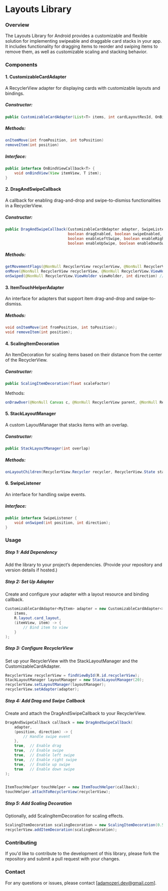 # Layouts Library
### Overview
The Layouts Library for Android provides a customizable and flexible solution for implementing swipeable and draggable card stacks in your app. It includes functionality for dragging items to reorder and swiping items to remove them, as well as customizable scaling and stacking behavior.

### Components
#### 1. CustomizableCardAdapter
A RecyclerView adapter for displaying cards with customizable layouts and bindings.

##### Constructor:

```java
public CustomizableCardAdapter(List<T> items, int cardLayoutResId, OnBindViewCallback<T> onBindViewCallback)
```

##### Methods:

```java
onItemMove(int fromPosition, int toPosition) 
removeItem(int position)
```

##### Interface:
```java
public interface OnBindViewCallback<T> {
    void onBindView(View itemView, T item);
}
```
#### 2. DragAndSwipeCallback
A callback for enabling drag-and-drop and swipe-to-dismiss functionalities in a RecyclerView.

##### Constructor:

```java
public DragAndSwipeCallback(CustomizableCardAdapter adapter, SwipeListener swipeListener,
                            boolean dragEnabled, boolean swipeEnabled,
                            boolean enableLeftSwipe, boolean enableRightSwipe,
                            boolean enableUpSwipe, boolean enableDownSwipe)
```
##### Methods:
```java
getMovementFlags(@NonNull RecyclerView recyclerView, @NonNull RecyclerView.ViewHolder viewHolder) // Defines movement flags for dragging and swiping.
onMove(@NonNull RecyclerView recyclerView, @NonNull RecyclerView.ViewHolder viewHolder, @NonNull RecyclerView.ViewHolder target) // Handles item dragging.
onSwiped(@NonNull RecyclerView.ViewHolder viewHolder, int direction) // Handles item swiping.
```
#### 3. ItemTouchHelperAdapter
An interface for adapters that support item drag-and-drop and swipe-to-dismiss.

##### Methods:

```java
void onItemMove(int fromPosition, int toPosition);
void removeItem(int position);
```
#### 4. ScalingItemDecoration
An ItemDecoration for scaling items based on their distance from the center of the RecyclerView.

##### Constructor:

```java
public ScalingItemDecoration(float scaleFactor)
```
Methods:
```java
onDrawOver(@NonNull Canvas c, @NonNull RecyclerView parent, @NonNull RecyclerView.State state) // Applies scaling transformation to items.
```

#### 5. StackLayoutManager
A custom LayoutManager that stacks items with an overlap.

##### Constructor:

```java
public StackLayoutManager(int overlap)
```
##### Methods:
```java
onLayoutChildren(RecyclerView.Recycler recycler, RecyclerView.State state) // Layouts and stacks items with overlap.
```
#### 6. SwipeListener
An interface for handling swipe events.

##### Interface:

```java
public interface SwipeListener {
    void onSwiped(int position, int direction);
}
```

### Usage
##### Step 1: Add Dependency
Add the library to your project’s dependencies. (Provide your repository and version details if hosted.)

##### Step 2: Set Up Adapter
Create and configure your adapter with a layout resource and binding callback.

```java
CustomizableCardAdapter<MyItem> adapter = new CustomizableCardAdapter<>(
    items,
    R.layout.card_layout,
    (itemView, item) -> {
        // Bind item to view
    }
);
```

##### Step 3: Configure RecyclerView
Set up your RecyclerView with the StackLayoutManager and the CustomizableCardAdapter.

```java
RecyclerView recyclerView = findViewById(R.id.recyclerView);
StackLayoutManager layoutManager = new StackLayoutManager(20);
recyclerView.setLayoutManager(layoutManager);
recyclerView.setAdapter(adapter);
```

##### Step 4: Add Drag and Swipe Callback
Create and attach the DragAndSwipeCallback to your RecyclerView.

```java
DragAndSwipeCallback callback = new DragAndSwipeCallback(
    adapter,
    (position, direction) -> {
        // Handle swipe event
    },
    true,  // Enable drag
    true,  // Enable swipe
    true,  // Enable left swipe
    true,  // Enable right swipe
    true,  // Enable up swipe
    true   // Enable down swipe
);


ItemTouchHelper touchHelper = new ItemTouchHelper(callback);
touchHelper.attachToRecyclerView(recyclerView);
```
##### Step 5: Add Scaling Decoration
Optionally, add ScalingItemDecoration for scaling effects.

```java
ScalingItemDecoration scalingDecoration = new ScalingItemDecoration(0.5f);
recyclerView.addItemDecoration(scalingDecoration);
```

### Contributing
If you'd like to contribute to the development of this library, please fork the repository and submit a pull request with your changes.

### Contact
For any questions or issues, please contact [adamozeri.dev@gmail.com].
